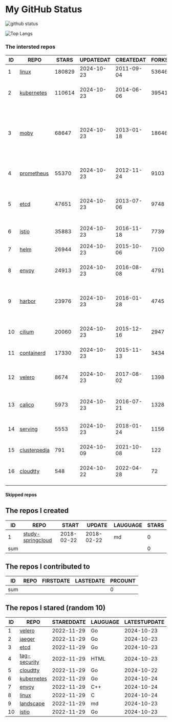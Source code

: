 # My GitHub Status

<img src="https://github-readme-stats-1.yihong0618.vercel.app/api?username=daoqingniu&show_icons=true&&&hide_title=true&count_private=true" alt="github status" />

![Top Langs](https://github-readme-stats-1.yihong0618.vercel.app/api/top-langs/?username=daoqingniu&layout=compact)

<!--START_SECTION:github_repos-->
### The intersted repos
| ID |                              REPO                               | STARS  | UPDATEDAT  | CREATEDAT  | FORKSCOUNT |                                                DESCRIPTIONS                                                |
|----|-----------------------------------------------------------------|--------|------------|------------|------------|------------------------------------------------------------------------------------------------------------|
|  1 | [linux](https://github.com/torvalds/linux)                      | 180829 | 2024-10-23 | 2011-09-04 |      53646 | Linux kernel source tree                                                                                   |
|  2 | [kubernetes](https://github.com/kubernetes/kubernetes)          | 110614 | 2024-10-23 | 2014-06-06 |      39541 | Production-Grade Container Scheduling and Management                                                       |
|  3 | [moby](https://github.com/moby/moby)                            |  68647 | 2024-10-23 | 2013-01-18 |      18646 | The Moby Project - a collaborative project for the container ecosystem to assemble container-based systems |
|  4 | [prometheus](https://github.com/prometheus/prometheus)          |  55370 | 2024-10-23 | 2012-11-24 |       9103 | The Prometheus monitoring system and time series database.                                                 |
|  5 | [etcd](https://github.com/etcd-io/etcd)                         |  47651 | 2024-10-23 | 2013-07-06 |       9748 | Distributed reliable key-value store for the most critical data of a distributed system                    |
|  6 | [istio](https://github.com/istio/istio)                         |  35883 | 2024-10-23 | 2016-11-18 |       7739 | Connect, secure, control, and observe services.                                                            |
|  7 | [helm](https://github.com/helm/helm)                            |  26944 | 2024-10-23 | 2015-10-06 |       7100 | The Kubernetes Package Manager                                                                             |
|  8 | [envoy](https://github.com/envoyproxy/envoy)                    |  24913 | 2024-10-23 | 2016-08-08 |       4791 | Cloud-native high-performance edge/middle/service proxy                                                    |
|  9 | [harbor](https://github.com/goharbor/harbor)                    |  23976 | 2024-10-23 | 2016-01-28 |       4745 | An open source trusted cloud native registry project that stores, signs, and scans content.                |
| 10 | [cilium](https://github.com/cilium/cilium)                      |  20060 | 2024-10-23 | 2015-12-16 |       2947 | eBPF-based Networking, Security, and Observability                                                         |
| 11 | [containerd](https://github.com/containerd/containerd)          |  17330 | 2024-10-23 | 2015-11-13 |       3434 | An open and reliable container runtime                                                                     |
| 12 | [velero](https://github.com/vmware-tanzu/velero)                |   8674 | 2024-10-23 | 2017-08-02 |       1398 | Backup and migrate Kubernetes applications and their persistent volumes                                    |
| 13 | [calico](https://github.com/projectcalico/calico)               |   5973 | 2024-10-23 | 2016-07-21 |       1328 | Cloud native networking and network security                                                               |
| 14 | [serving](https://github.com/knative/serving)                   |   5553 | 2024-10-23 | 2018-01-24 |       1156 | Kubernetes-based, scale-to-zero, request-driven compute                                                    |
| 15 | [clusterpedia](https://github.com/clusterpedia-io/clusterpedia) |    791 | 2024-10-09 | 2021-10-08 |        122 | The Encyclopedia of Kubernetes clusters                                                                    |
| 16 | [cloudtty](https://github.com/cloudtty/cloudtty)                |    548 | 2024-10-22 | 2022-04-28 |         72 | A Friendly Kubernetes CloudShell (Web Terminal) !                                                          |



#### Skipped repos
<!--END_SECTION:github_repos-->

<!--START_SECTION:my_github-->
## The repos I created
| ID  |                                 REPO                                 |   START    |   UPDATE   | LAUGUAGE | STARS |
|-----|----------------------------------------------------------------------|------------|------------|----------|-------|
|   1 | [study-springcloud](https://github.com/daoqingniu/study-springcloud) | 2018-02-22 | 2018-02-22 | md       |     0 |
| sum |                                                                      |            |            |          |     0 |

## The repos I contributed to
| ID  | REPO | FIRSTDATE | LASTEDATE | PRCOUNT |
|-----|------|-----------|-----------|---------|
| sum |      |           |           |       0 |

## The repos I stared (random 10)
| ID |                          REPO                          | STAREDDATE | LAUGUAGE | LATESTUPDATE |
|----|--------------------------------------------------------|------------|----------|--------------|
|  1 | [velero](https://github.com/vmware-tanzu/velero)       | 2022-11-29 | Go       | 2024-10-23   |
|  2 | [jaeger](https://github.com/jaegertracing/jaeger)      | 2022-11-29 | Go       | 2024-10-23   |
|  3 | [etcd](https://github.com/etcd-io/etcd)                | 2022-11-29 | Go       | 2024-10-23   |
|  4 | [tag-security](https://github.com/cncf/tag-security)   | 2022-11-29 | HTML     | 2024-10-23   |
|  5 | [cloudtty](https://github.com/cloudtty/cloudtty)       | 2022-11-29 | Go       | 2024-10-22   |
|  6 | [kubernetes](https://github.com/kubernetes/kubernetes) | 2022-11-29 | Go       | 2024-10-24   |
|  7 | [envoy](https://github.com/envoyproxy/envoy)           | 2022-11-29 | C++      | 2024-10-24   |
|  8 | [linux](https://github.com/torvalds/linux)             | 2022-11-29 | C        | 2024-10-24   |
|  9 | [landscape](https://github.com/cncf/landscape)         | 2022-11-29 | md       | 2024-10-23   |
| 10 | [istio](https://github.com/istio/istio)                | 2022-11-29 | Go       | 2024-10-23   |

<!--END_SECTION:my_github-->
